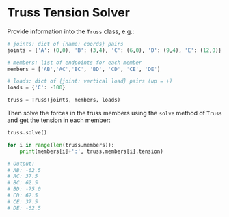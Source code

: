 # Truss Tension Solver

Provide information into the `Truss` class, e.g.:
```py
# joints: dict of {name: coords} pairs
joints = {'A': (0,0), 'B': (3,4), 'C': (6,0), 'D': (9,4), 'E': (12,0)}

# members: list of endpoints for each member
members = ['AB','AC','BC', 'BD', 'CD', 'CE', 'DE']

# loads: dict of {joint: vertical load} pairs (up = +)
loads = {'C': -100}

truss = Truss(joints, members, loads)
```

Then solve the forces in the truss members using the `solve` method of `Truss` and get the tension in each member:
```py
truss.solve()

for i in range(len(truss.members)):
	print(members[i]+':', truss.members[i].tension)

# Output:
# AB: -62.5
# AC: 37.5
# BC: 62.5
# BD: -75.0
# CD: 62.5
# CE: 37.5
# DE: -62.5
```